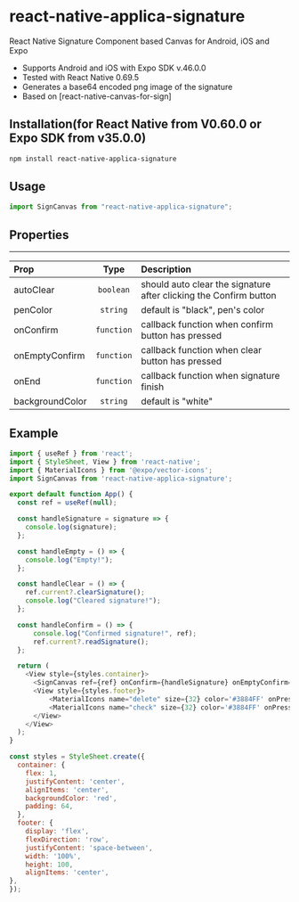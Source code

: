 # react-native-applica-signature

React Native Signature Component based Canvas for Android, iOS and Expo

- Supports Android and iOS with Expo SDK v.46.0.0
- Tested with React Native 0.69.5
- Generates a base64 encoded png image of the signature
- Based on [react-native-canvas-for-sign]

## Installation(for React Native from V0.60.0 or Expo SDK from v35.0.0)

```bash
npm install react-native-applica-signature
```

## Usage
```js
import SignCanvas from "react-native-applica-signature";
```

## Properties

---

| Prop                                |    Type    | Description                                                                                                                                           |
| :---------------------------------- | :--------: | :---------------------------------------------------------------------------------------------------------------------------------------------------- |
| autoClear                           | `boolean`  | should auto clear the signature after clicking the Confirm button
| penColor                            |  `string`  | default is "black", pen's color
| onConfirm                           | `function`  | callback function when confirm button has pressed
| onEmptyConfirm                      | `function`  | callback function when clear button has pressed
| onEnd                               | `function`  | callback function when signature finish
| backgroundColor                     | `string`    | default is "white"

## Example

```js
import { useRef } from 'react';
import { StyleSheet, View } from 'react-native';
import { MaterialIcons } from '@expo/vector-icons';
import SignCanvas from 'react-native-applica-signature';

export default function App() {
  const ref = useRef(null);

  const handleSignature = signature => {
    console.log(signature);
  };

  const handleEmpty = () => {
    console.log("Empty!");
  };

  const handleClear = () => {
    ref.current?.clearSignature();
    console.log("Cleared signature!");
  };

  const handleConfirm = () => {
      console.log("Confirmed signature!", ref);
      ref.current?.readSignature();
  };

  return (
    <View style={styles.container}>
      <SignCanvas ref={ref} onConfirm={handleSignature} onEmptyConfirm={handleEmpty} /> 
      <View style={styles.footer}>
          <MaterialIcons name="delete" size={32} color='#3884FF' onPress={handleClear}/>
          <MaterialIcons name="check" size={32} color='#3884FF' onPress={handleConfirm}/>
      </View> 
    </View>
  );
}

const styles = StyleSheet.create({
  container: {
    flex: 1,
    justifyContent: 'center',
    alignItems: 'center',
    backgroundColor: 'red',
    padding: 64,
  },
  footer: {
    display: 'flex',
    flexDirection: 'row',
    justifyContent: 'space-between',
    width: '100%',
    height: 100,
    alignItems: 'center',
},
});
```
